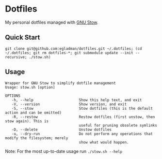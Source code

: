 # Dotfiles

My personal dotfiles managed with [GNU Stow](https://www.gnu.org/software/stow/).

## Quick Start

```
git clone git@github.com:egladman/dotfiles.git ~/.dotfiles; (cd ~/.dotfiles; git rm dotfiles-*; git submodule update --init --recursive; ./stow.sh)
```

## Usage

```
Wrapper for GNU Stow to simplify dotfile management
Usage: stow.sh [option]

OPTIONS
   -h, --help                     Show this help text, and exit
   -V, --version                  Show version, and exit
   -S, --stow                     Stow dotfiles (this is the default action and can be omitted)
   -R, --restow                   Restow dotfiles (first unstow, then stow again). This is
                                  useful for pruning obsolete symlinks
   -D, --delete                   Unstow dotfiles
   -u, --dry-run                  Do not perform any operations that modify the filesystem; merely
                                  show what would happen.
```

Note: For the most up-to-date usage run `./stow.sh --help`
